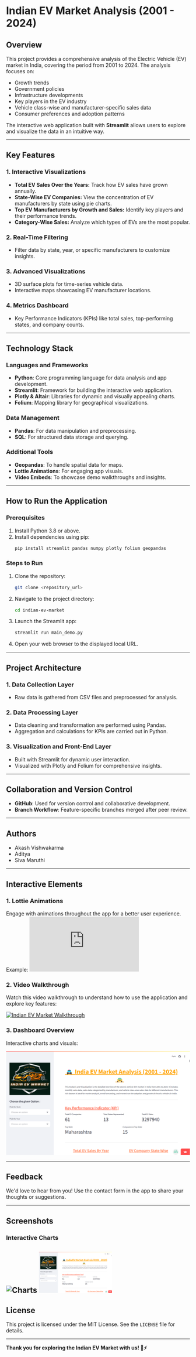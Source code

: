 # Indian EV Market Analysis (2001 - 2024)

## Overview
This project provides a comprehensive analysis of the Electric Vehicle (EV) market in India, covering the period from 2001 to 2024. The analysis focuses on:
- Growth trends
- Government policies
- Infrastructure developments
- Key players in the EV industry
- Vehicle class-wise and manufacturer-specific sales data
- Consumer preferences and adoption patterns

The interactive web application built with **Streamlit** allows users to explore and visualize the data in an intuitive way.

---

## Key Features

### **1. Interactive Visualizations**
- **Total EV Sales Over the Years:** Track how EV sales have grown annually.
- **State-Wise EV Companies:** View the concentration of EV manufacturers by state using pie charts.
- **Top EV Manufacturers by Growth and Sales:** Identify key players and their performance trends.
- **Category-Wise Sales:** Analyze which types of EVs are the most popular.

### **2. Real-Time Filtering**
- Filter data by state, year, or specific manufacturers to customize insights.

### **3. Advanced Visualizations**
- 3D surface plots for time-series vehicle data.
- Interactive maps showcasing EV manufacturer locations.

### **4. Metrics Dashboard**
- Key Performance Indicators (KPIs) like total sales, top-performing states, and company counts.

---

## Technology Stack

### **Languages and Frameworks**
- **Python**: Core programming language for data analysis and app development.
- **Streamlit**: Framework for building the interactive web application.
- **Plotly & Altair**: Libraries for dynamic and visually appealing charts.
- **Folium**: Mapping library for geographical visualizations.

### **Data Management**
- **Pandas**: For data manipulation and preprocessing.
- **SQL**: For structured data storage and querying.

### **Additional Tools**
- **Geopandas**: To handle spatial data for maps.
- **Lottie Animations**: For engaging app visuals.
- **Video Embeds**: To showcase demo walkthroughs and insights.

---

## How to Run the Application

### **Prerequisites**
1. Install Python 3.8 or above.
2. Install dependencies using pip:
    ```bash
    pip install streamlit pandas numpy plotly folium geopandas
    ```

### **Steps to Run**
1. Clone the repository:
    ```bash
    git clone <repository_url>
    ```
2. Navigate to the project directory:
    ```bash
    cd indian-ev-market
    ```
3. Launch the Streamlit app:
    ```bash
    streamlit run main_demo.py
    ```
4. Open your web browser to the displayed local URL.

---

## Project Architecture

### **1. Data Collection Layer**
- Raw data is gathered from CSV files and preprocessed for analysis.

### **2. Data Processing Layer**
- Data cleaning and transformation are performed using Pandas.
- Aggregation and calculations for KPIs are carried out in Python.

### **3. Visualization and Front-End Layer**
- Built with Streamlit for dynamic user interaction.
- Visualized with Plotly and Folium for comprehensive insights.

---

## Collaboration and Version Control

- **GitHub**: Used for version control and collaborative development.
- **Branch Workflow**: Feature-specific branches merged after peer review.

---

## Authors
- Akash Vishwakarma
- Aditya
- Siva Maruthi

---

## Interactive Elements

### **1. Lottie Animations**
Engage with animations throughout the app for a better user experience. Example:
![Lottie Animation Example](https://assets10.lottiefiles.com/packages/lf20_x62chJ.json)

### **2. Video Walkthrough**
Watch this video walkthrough to understand how to use the application and explore key features:

[![Indian EV Market Walkthrough](https://img.youtube.com/vi/dQw4w9WgXcQ/0.jpg)](https://www.youtube.com/watch?v=dQw4w9WgXcQ)

### **3. Dashboard Overview**
Interactive charts and visuals:

![Dashboard](Dashboard_Screenshot.png)

---

## Feedback
We'd love to hear from you! Use the contact form in the app to share your thoughts or suggestions.

---

## Screenshots

### **Interactive Charts**
![Charts](charts_screenshot.png)
<img src="Dashboard_Screenshot.png" alt="Dashboard Screenshot" width="200">
---

## License
This project is licensed under the MIT License. See the `LICENSE` file for details.

---

**Thank you for exploring the Indian EV Market with us! 🚗⚡**
